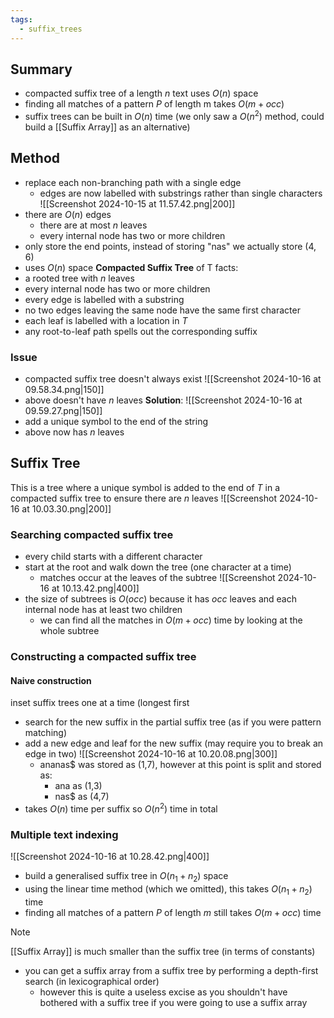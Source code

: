 ```yaml
---
tags:
  - suffix_trees
---
```

## Summary
- compacted suffix tree of a length $n$ text uses $O(n)$ space
- finding all matches of a pattern $P$ of length m takes $O(m+occ)$
- suffix trees can be built in $O(n)$ time (we only saw a $O(n^2)$ method, could build a [[Suffix Array]] as an alternative)
## Method
- replace each non-branching path with a single edge 
	- edges are now labelled with substrings rather than single characters 
![[Screenshot 2024-10-15 at 11.57.42.png|200]]
- there are $O(n)$ edges
	- there are at most $n$ leaves
	- every internal node has two or more children
- only store the end points, instead of storing "nas" we actually store $(4,6)$
- uses $O(n)$ space
**Compacted Suffix Tree** of T facts:
- a rooted tree with $n$ leaves
- every internal node has two or more children
- every edge is labelled with a substring
- no two edges leaving the same node have the same first character 
- each leaf is labelled with a location in $T$ 
- any root-to-leaf path spells out the corresponding suffix
### Issue
- compacted suffix tree doesn't always exist
![[Screenshot 2024-10-16 at 09.58.34.png|150]]
- above doesn't have $n$ leaves
**Solution**:
![[Screenshot 2024-10-16 at 09.59.27.png|150]]
- add a unique symbol to the end of the string
- above now has $n$ leaves
## Suffix Tree
This is a tree where a unique symbol is added to the end of $T$ in a compacted suffix tree to ensure there are $n$ leaves
![[Screenshot 2024-10-16 at 10.03.30.png|200]]
### Searching compacted suffix tree
- every child starts with a different character
- start at the root and walk down the tree (one character at a time)
	- matches occur at the leaves of the subtree
![[Screenshot 2024-10-16 at 10.13.42.png|400]]
- the size of subtrees is $O(occ)$ because it has $occ$ leaves and each internal node has at least two children
	- we can find all the matches in $O(m+occ)$ time by looking at the whole subtree
### Constructing a compacted suffix tree
#### Naive construction
inset suffix trees one at a time (longest first
- search for the new suffix in the partial suffix tree (as if you were pattern matching)
- add a new edge and leaf for the new suffix (may require you to break an edge in two)
	![[Screenshot 2024-10-16 at 10.20.08.png|300]]
	- ananas$ was stored as (1,7), however at this point is split and stored as:
		- ana as (1,3)
		- nas$ as (4,7)
- takes $O(n)$ time per suffix so $O(n^2)$ time in total
### Multiple text indexing
![[Screenshot 2024-10-16 at 10.28.42.png|400]]
- build a generalised suffix tree in $O(n_1+n_2)$ space
- using the linear time method (which we omitted), this takes $O(n_1+n_2)$ time
- finding all matches of a pattern $P$ of length $m$ still takes $O(m+occ)$ time
>[!note]
[[Suffix Array]] is much smaller than the suffix tree (in terms of constants)

- you can get a suffix array from a suffix tree by performing a depth-first search (in lexicographical order)
	- however this is quite a useless excise as you shouldn't have bothered with a suffix tree if you were going to use a suffix array 